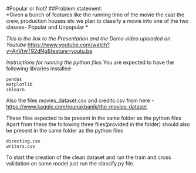 #Popular or Not?
##Problem statement:  
*Given a bunch of features like the running time of the movie the cast the crew, production houses etc 
we plan to classify a movie into one of the two classes- Popular and Unpopular *  

*This is the link to the Presentation and the Demo video uploaded on Youtube*
https://www.youtube.com/watch?v=AnVtwT92dNg&feature=youtu.be

*Instructions for running the python files*
You are expected to have the following libraries installed-
```
pandas
matplotlib
sklearn
```
Also the files movies_dataset.csv and credits.csv from here -
https://www.kaggle.com/rounakbanik/the-movies-dataset

These files expected to be present in the same folder as the python files
Apart from these the following three files(provided in the folder) should also be present in the same folder as the python files
```cast.csv
directing.csv
writers.csv
```
To start the creation of the clean dataset and run the train and cross validation on some model just run the classify.py file.
